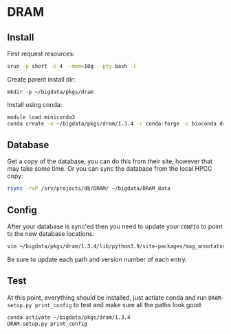 # DRAM

## Install

First request resources:

```bash
srun -p short -c 4 --mem=10g --pty bash -l
```

Create parent install dir:

```
mkdir -p ~/bigdata/pkgs/dram
```

Install using conda:

```bash
module load miniconda3
conda create -n ~/bigdata/pkgs/dram/1.3.4 -c conda-forge -c bioconda dram
```

## Database

Get a copy of the database, you can do this from their site, however that may take some time.
Or you can sync the database from the local HPCC copy:

```bash
rsync -rvP /srv/projects/db/DRAM/ ~/bigdata/DRAM_data
```

## Config

After your database is sync'ed then you need to update your `CONFIG` to point to the new database locations:

```bash
vim ~/bigdata/pkgs/dram/1.3.4/lib/python3.9/site-packages/mag_annotator/CONFIG
```

Be sure to update each path and version number of each entry.


## Test

At this point, everything should be installed, just actiate conda and run `DRAM-setup.py print_config` to test and make sure all the paths look good:

```bash
conda activate ~/bigdata/pkgs/dram/1.3.4
DRAM-setup.py print_config
```


